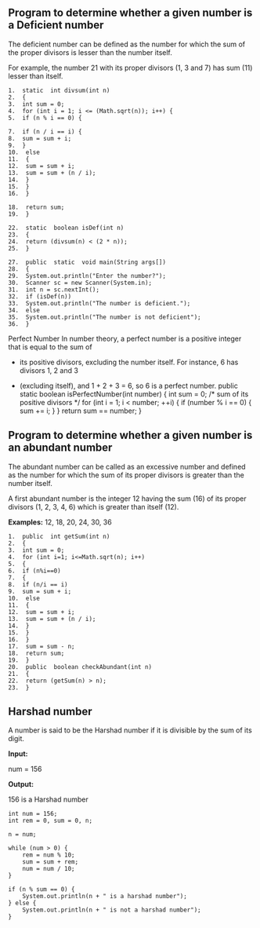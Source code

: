 ## Program to determine whether a given number is a Deficient number

The deficient number can be defined as the number for which the sum of the proper divisors is lesser than the number itself.

For example, the number 21 with its proper divisors (1, 3 and 7) has sum (11) lesser than itself.

    1.  static  int divsum(int n)
    2.  {
    3.  int sum = 0;
    4.  for (int i = 1; i <= (Math.sqrt(n)); i++) {
    5.  if (n % i == 0) {
    
    7.  if (n / i == i) {
    8.  sum = sum + i;
    9.  }
    10.  else
    11.  {
    12.  sum = sum + i;
    13.  sum = sum + (n / i);
    14.  }
    15.  }
    16.  }
    
    18.  return sum;
    19.  }
    
    22.  static  boolean isDef(int n)
    23.  {
    24.  return (divsum(n) < (2 * n));
    25.  }
    
    27.  public  static  void main(String args[])
    28.  {
    29.  System.out.println("Enter the number?");
    30.  Scanner sc = new Scanner(System.in);
    31.  int n = sc.nextInt();
    32.  if (isDef(n))
    33.  System.out.println("The number is deficient.");
    34.  else
    35.  System.out.println("The number is not deficient");
    36.  }
Perfect Number 
In number theory, a perfect number is a positive integer that is equal to the sum of

* its positive divisors, excluding the number itself. For instance, 6 has divisors 1, 2 and 3

* (excluding itself), and 1 + 2 + 3 = 6, so 6 is a perfect number.
public static boolean isPerfectNumber(int number) {
        int sum = 0;  /* sum of its positive divisors */
        for (int i = 1; i < number; ++i) {
            if (number % i == 0) {
                sum += i;
            }
        }
        return sum == number;
    }


## Program to determine whether a given number is an abundant number

The abundant number can be called as an excessive number and defined as the number for which the sum of its proper divisors is greater than the number itself.

A first abundant number is the integer 12 having the sum (16) of its proper divisors (1, 2, 3, 4, 6) which is greater than itself (12).

**Examples:**  12, 18, 20, 24, 30, 36


    1.  public  int getSum(int n)
    2.  {
    3.  int sum = 0;
    4.  for (int i=1; i<=Math.sqrt(n); i++)
    5.  {
    6.  if (n%i==0)
    7.  {
    8.  if (n/i == i)
    9.  sum = sum + i;
    10.  else
    11.  {
    12.  sum = sum + i;
    13.  sum = sum + (n / i);
    14.  }
    15.  }
    16.  }
    17.  sum = sum - n;
    18.  return sum;
    19.  }
    20.  public  boolean checkAbundant(int n)
    21.  {
    22.  return (getSum(n) > n);
    23.  }

## Harshad number

A number is said to be the Harshad number if it is divisible by the sum of its digit.

**Input:**

num = 156

**Output:**

156 is a Harshad number

    int num = 156;
    int rem = 0, sum = 0, n;

    n = num;

    while (num > 0) {
        rem = num % 10;
        sum = sum + rem;
        num = num / 10;
    }

    if (n % sum == 0) {
        System.out.println(n + " is a harshad number");
    } else {
        System.out.println(n + " is not a harshad number");
    }





    